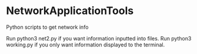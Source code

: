 # NetworkApplicationTools
Python scripts to get network info

Run python3 net2.py if you want information inputted into files.
Run python3 working.py if you only want information displayed to the terminal.
